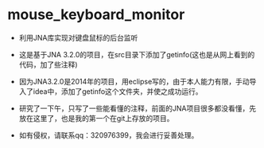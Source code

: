# mouse_keyboard_monitor
- 利用JNA库实现对键盘鼠标的后台监听
- 这是基于JNA 3.2.0的项目，在src目录下添加了getinfo(这也是从网上看到的代码，加了些注释)
- 因为JNA3.2.0是2014年的项目，用eclipse写的，由于本人能力有限，手动导入了idea中，添加了getinfo这个文件夹，并使之成功运行。
- 研究了一下午，只写了一些能看懂的注释，前面的JNA项目很多都没看懂，先放在这里了，也是我的第一个在git上存放的项目。




- 如有侵权，请联系qq：320976399，我会进行妥善处理。


